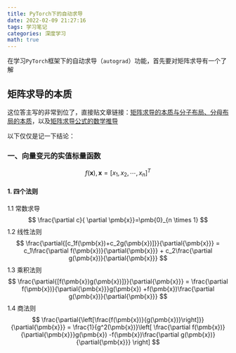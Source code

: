 ```yaml
---
title: PyTorch下的自动求导
date: 2022-02-09 21:27:16
tags: 学习笔记
categories: 深度学习
math: true
---
```






在学习`PyTorch`框架下的自动求导（`autograd`）功能，首先要对矩阵求导有一个了解



## 矩阵求导的本质

这位答主写的非常到位了，直接贴文章链接：[矩阵求导的本质与分子布局、分母布局的本质](https://zhuanlan.zhihu.com/p/263777564)，以及[矩阵求导公式的数学推导](https://zhuanlan.zhihu.com/p/273729929)

以下仅仅是记一下结论：

### 一、向量变元的实值标量函数

$$
f(\pmb{x}),\pmb{x}=[x_1,x_2,\cdots,x_n]^T
$$

#### 1. 四个法则

1.1 常数求导
$$
\frac{\partial c}{ \partial \pmb{x}}=\pmb{0}_{n \times 1}
$$
1.2 线性法则
$$
\frac{\partial{[c_1f(\pmb{x})+c_2g(\pmb{x})]}}{\partial{\pmb{x}}} =  c_1\frac{\partial f(\pmb{x})}{\partial{\pmb{x}}} + c_2\frac{\partial g(\pmb{x})}{\partial{\pmb{x}}}
$$
1.3 乘积法则
$$
\frac{\partial{[f(\pmb{x})g(\pmb{x})]}}{\partial{\pmb{x}}} =  \frac{\partial f(\pmb{x})}{\partial{\pmb{x}}}g(\pmb{x}) +f(\pmb{x})\frac{\partial g(\pmb{x})}{\partial{\pmb{x}}}
$$
1.4 商法则
$$
\frac{\partial{\left[\frac{f(\pmb{x})}{g(\pmb{x})}\right]}}{\partial{\pmb{x}}} =  \frac{1}{g^2(\pmb{x})}\left[ \frac{\partial f(\pmb{x})}{\partial{\pmb{x}}}g(\pmb{x}) -f(\pmb{x})\frac{\partial g(\pmb{x})}{\partial{\pmb{x}}}   \right]
$$


